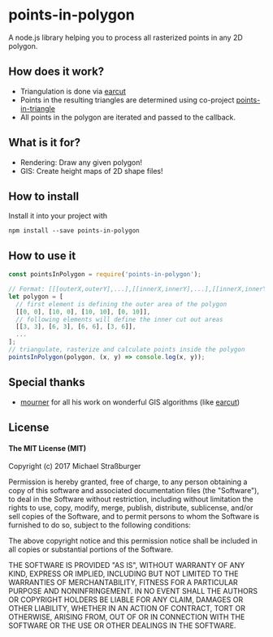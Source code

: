 # points-in-polygon

A node.js library helping you to process all rasterized points in any 2D polygon.

## How does it work?

* Triangulation is done via [earcut](https://github.com/mapbox/earcut)
* Points in the resulting triangles are determined using co-project [points-in-triangle](https://github.com/rastapasta/points-in-triangle)
* All points in the polygon are iterated and passed to the callback.

## What is it for?

* Rendering: Draw any given polygon!
* GIS: Create height maps of 2D shape files!

## How to install

Install it into your project with
```
npm install --save points-in-polygon
```

## How to use it

```js
const pointsInPolygon = require('points-in-polygon');

// Format: [[[outerX,outerY],...],[[innerX,innerY],...],[[innerX,innerY],...]]
let polygon = [
  // first element is defining the outer area of the polygon
  [[0, 0], [10, 0], [10, 10], [0, 10]],
  // following elements will define the inner cut out areas
  [[3, 3], [6, 3], [6, 6], [3, 6]],
  ...
];
// triangulate, rasterize and calculate points inside the polygon
pointsInPolygon(polygon, (x, y) => console.log(x, y));
```

## Special thanks

* [mourner](https://github.com/mourner) for all his work on wonderful GIS algorithms (like [earcut](https://github.com/mapbox/earcut))

## License
#### The MIT License (MIT)
Copyright (c) 2017 Michael Straßburger

Permission is hereby granted, free of charge, to any person obtaining a copy of this software and associated documentation files (the "Software"), to deal in the Software without restriction, including without limitation the rights to use, copy, modify, merge, publish, distribute, sublicense, and/or sell copies of the Software, and to permit persons to whom the Software is furnished to do so, subject to the following conditions:

The above copyright notice and this permission notice shall be included in all copies or substantial portions of the Software.

THE SOFTWARE IS PROVIDED "AS IS", WITHOUT WARRANTY OF ANY KIND, EXPRESS OR IMPLIED, INCLUDING BUT NOT LIMITED TO THE WARRANTIES OF MERCHANTABILITY, FITNESS FOR A PARTICULAR PURPOSE AND NONINFRINGEMENT. IN NO EVENT SHALL THE AUTHORS OR COPYRIGHT HOLDERS BE LIABLE FOR ANY CLAIM, DAMAGES OR OTHER LIABILITY, WHETHER IN AN ACTION OF CONTRACT, TORT OR OTHERWISE, ARISING FROM, OUT OF OR IN CONNECTION WITH THE SOFTWARE OR THE USE OR OTHER DEALINGS IN THE SOFTWARE.
